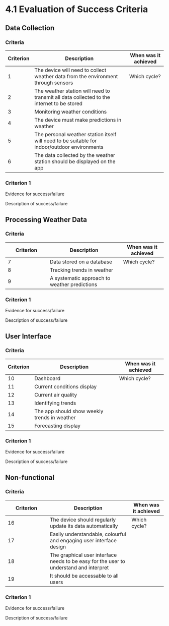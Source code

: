 # 4.1 Evaluation of Success Criteria

## Data Collection

### Criteria

| Criterion | Description                                                                                  | When was it achieved |
| --------- | -------------------------------------------------------------------------------------------- | -------------------- |
| 1         | The device will need to collect weather data from the environment through sensors            | Which cycle?         |
| 2         | The weather station will need to transmit all data collected to the internet to be stored    |                      |
| 3         | Monitoring weather conditions                                                                |                      |
| 4         | The device must make predictions in weather                                                  |                      |
| 5         | The personal weather station itself will need to be suitable for indoor/outdoor environments |                      |
| 6         | The data collected by the weather station should be displayed on the app                     |                      |

### Criterion 1

Evidence for success/failure

Description of success/failure



## Processing Weather Data

### Criteria

<table><thead><tr><th width="118">Criterion</th><th>Description</th><th>When was it achieved</th></tr></thead><tbody><tr><td>7</td><td>Data stored on a database</td><td>Which cycle?</td></tr><tr><td>8</td><td>Tracking trends in weather</td><td></td></tr><tr><td>9</td><td>A systematic approach to weather predictions</td><td></td></tr></tbody></table>

### Criterion 1

Evidence for success/failure

Description of success/failure



## User Interface

### Criteria

| Criterion | Description                                  | When was it achieved |
| --------- | -------------------------------------------- | -------------------- |
| 10        | Dashboard                                    | Which cycle?         |
| 11        | Current conditions display                   |                      |
| 12        | Current air quality                          |                      |
| 13        | Identifying trends                           |                      |
| 14        | The app should show weekly trends in weather |                      |
| 15        | Forecasting display                          |                      |

### Criterion 1

Evidence for success/failure

Description of success/failure



## Non-functional

### Criteria

<table><thead><tr><th width="118">Criterion</th><th>Description</th><th>When was it achieved</th></tr></thead><tbody><tr><td>16</td><td>The device should regularly update its data automatically</td><td>Which cycle?</td></tr><tr><td>17</td><td>Easily understandable, colourful and engaging user interface design</td><td></td></tr><tr><td>18</td><td>The graphical user interface needs to be easy for the user to understand and interpret</td><td></td></tr><tr><td>19</td><td>It should be accessable to all users</td><td></td></tr></tbody></table>

### Criterion 1

Evidence for success/failure

Description of success/failure

